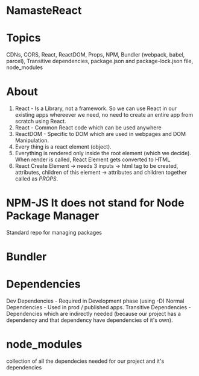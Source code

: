 # NamasteReact
# Topics
CDNs, CORS, React, ReactDOM, Props, NPM, Bundler (webpack, babel, parcel), Transitive dependencies, package.json and package-lock.json file, node_modules

# About
1. React - Is a Library, not a framework. So we can use React in our existing apps whereever we need, no need to create an entire app from scratch using React.
2. React - Common React code which can be used anywhere
3. ReactDOM - Specific to DOM which are used in webpages and DOM Manipulation.
4. Every thing is a react element (object).
5. Everything is rendered only inside the root element (which we decide). When render is called, React Element gets converted to HTML
6. React Create Element -> needs 3 inputs -> html tag to be created, attributes, children of this element -> attributes and children together called as *PROPS*.

# NPM-JS It does not stand for Node Package Manager
Standard repo for managing packages

# Bundler


# Dependencies
Dev Dependencies - Required in Development phase (using -D)
Normal Dependencies - Used in prod / published apps.
Transitive Dependencies - Dependencies which are indirectly needed (because our project has a dependency and that dependency have dependencies of it's own).

# node_modules
collection of all the dependecies needed for our project and it's dependencies
